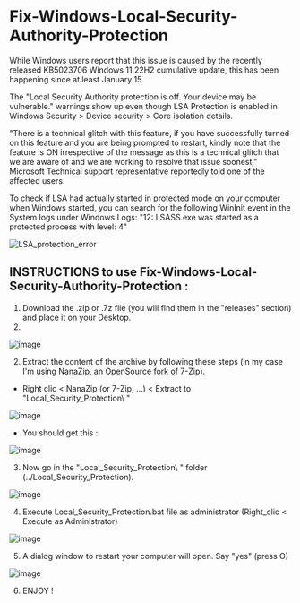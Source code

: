 # Fix-Windows-Local-Security-Authority-Protection
While Windows users report that this issue is caused by the recently released KB5023706 Windows 11 22H2 cumulative update, this has been happening since at least January 15.

The "Local Security Authority protection is off. Your device may be vulnerable." warnings show up even though LSA Protection is enabled in Windows Security > Device security > Core isolation details.

"There is a technical glitch with this feature, if you have successfully turned on this feature and you are being prompted to restart, kindly note that the feature is ON irrespective of the message as this is a technical glitch that we are aware of and we are working to resolve that issue soonest," Microsoft Technical support representative reportedly told one of the affected users.

To check if LSA had actually started in protected mode on your computer when Windows started, you can search for the following WinInit event in the System logs under Windows Logs: "12: LSASS.exe was started as a protected process with level: 4"

![LSA_protection_error](https://github.com/Sarvagon/Fix-Windows-Local-Security-Protection/assets/63664894/e5fa5c70-c351-4cf9-9a22-2c48759cd91f)

## INSTRUCTIONS to use Fix-Windows-Local-Security-Authority-Protection :
1) Download the .zip or .7z file (you will find them in the "releases" section) and place it on your Desktop.
2) 
![image](https://github.com/Sarvagon/Fix-Windows-Local-Security-Protection/assets/63664894/f37ce1f6-0ba7-41a1-8b40-98801d8b1826)

2) Extract the content of the archive by following these steps (in my case I'm using NanaZip, an OpenSource fork of 7-Zip).
- Right clic < NanaZip (or 7-Zip, ...) < Extract to "Local_Security_Protection\ "

![image](https://github.com/Sarvagon/Fix-Windows-Local-Security-Protection/assets/63664894/bf20a71b-0945-4717-9667-6776259b172b)

- You should get this :

![image](https://github.com/Sarvagon/Fix-Windows-Local-Security-Protection/assets/63664894/415ebde0-5153-4fbc-b2d8-66322197fabc)

3) Now go in the "Local_Security_Protection\ " folder (../Local_Security_Protection).

![image](https://github.com/Sarvagon/Fix-Windows-Local-Security-Protection/assets/63664894/34ecc9cd-7400-466e-9984-064baf9617d5)

4) Execute Local_Security_Protection.bat file as administrator (Right_clic < Execute as Administrator)

![image](https://github.com/Sarvagon/Fix-Windows-Local-Security-Protection/assets/63664894/469db56c-3484-4637-86a2-37b4052c2e26)

5) A dialog window to restart your computer will open. Say "yes" (press O)

![image](https://github.com/Sarvagon/Fix-Windows-Local-Security-Protection/assets/63664894/d1486c10-a954-4f30-aaff-42b6948c696a)

6) ENJOY !


